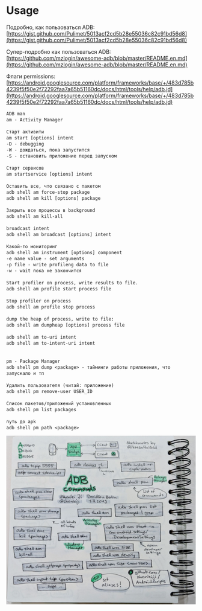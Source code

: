 # Usage

Подробно, как пользоваться ADB:\
[https://gist.github.com/Pulimet/5013acf2cd5b28e55036c82c91bd56d8](https://gist.github.com/Pulimet/5013acf2cd5b28e55036c82c91bd56d8)

Супер-подробно как пользоваться ADB: [https://github.com/mzlogin/awesome-adb/blob/master/README.en.md](https://github.com/mzlogin/awesome-adb/blob/master/README.en.md)

Флаги permissions:\
[https://android.googlesource.com/platform/frameworks/base/+/483d785b4239f5f50e2f72292faa7a65b51160dc/docs/html/tools/help/adb.jd](https://android.googlesource.com/platform/frameworks/base/+/483d785b4239f5f50e2f72292faa7a65b51160dc/docs/html/tools/help/adb.jd)

```
ADB man
am - Activity Manager

Старт активити
am start [options] intent
-D - debugging
-W - дождаться, пока запустится
-S - остановить приложение перед запуском

Старт сервисов
am startservice [options] intent

Оставить все, что связано с пакетом
adb shell am force-stop package
adb shell am kill [options] package

Закрыть все процессы в background
adb shell am kill-all

broadcast intent
adb shell am broadcast [options] intent

Какой-то мониторинг
adb shell am instrument [options] component
-e name value - set arguments
-p file - write profileng data to file
-w - wait пока не закончится

Start profiler on process, write results to file.
adb shell am profile start process file

Stop profiler on process
adb shell am profile stop process

dump the heap of process, write to file:
adb shell am dumpheap [options] process file

adb shell am to-uri intent
adb shell am to-intent-uri intent


pm - Package Manager
adb shell pm dump <package> - тайминги работы приложения, что запускало и тп

Удалить пользователя (читай: приложение)
adb shell pm remove-user USER_ID

Список пакетов/приложений установленных
adb shell pm list packages

путь до apk
adb shell pm path <package> 
```

![](<../../../../.gitbook/assets/изображение (27).png>)
